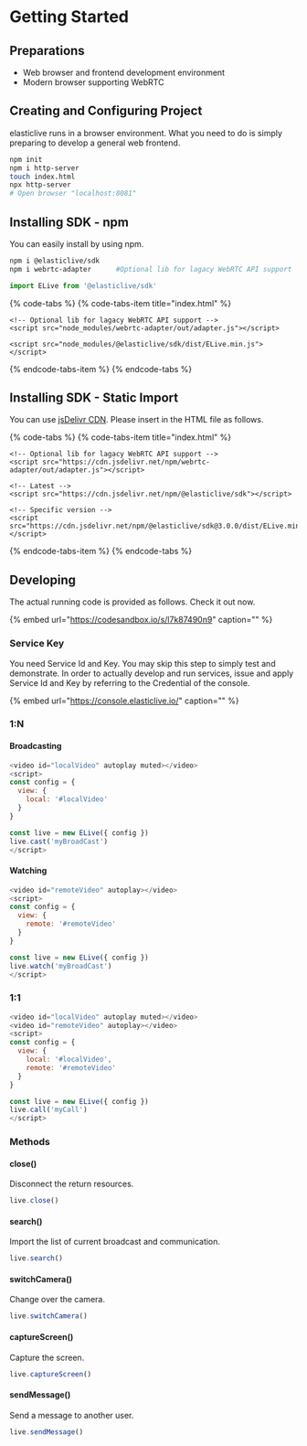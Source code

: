 # Getting Started

## Preparations

* Web browser and frontend development environment
* Modern browser supporting WebRTC

## Creating and Configuring Project

elasticlive runs in a browser environment. What you need to do is simply preparing to develop a general web frontend.

```bash
npm init
npm i http-server
touch index.html
npx http-server
# Open browser "localhost:8081"
```

## Installing SDK - npm  <a id="installing_sdk_npm"></a>

You can easily install by using npm.

```bash
npm i @elasticlive/sdk
npm i webrtc-adapter      #Optional lib for lagacy WebRTC API support
```

```javascript
import ELive from '@elasticlive/sdk'
```

{% code-tabs %}
{% code-tabs-item title="index.html" %}
```markup
<!-- Optional lib for lagacy WebRTC API support -->
<script src="node_modules/webrtc-adapter/out/adapter.js"></script>

<script src="node_modules/@elasticlive/sdk/dist/ELive.min.js"></script>
```
{% endcode-tabs-item %}
{% endcode-tabs %}

## Installing SDK - Static Import  <a id="installing_sdk_static"></a>

You can use [jsDelivr CDN](https://www.jsdelivr.com). Please insert in the HTML file as follows.

{% code-tabs %}
{% code-tabs-item title="index.html" %}
```markup
<!-- Optional lib for lagacy WebRTC API support -->
<script src="https://cdn.jsdelivr.net/npm/webrtc-adapter/out/adapter.js"></script>

<!-- Latest -->
<script src="https://cdn.jsdelivr.net/npm/@elasticlive/sdk"></script>

<!-- Specific version -->
<script src="https://cdn.jsdelivr.net/npm/@elasticlive/sdk@3.0.0/dist/ELive.min.js"></script>
```
{% endcode-tabs-item %}
{% endcode-tabs %}

## Developing

The actual running code is provided as follows. Check it out now.

{% embed url="https://codesandbox.io/s/l7k87490n9" caption="" %}

### Service Key

You need Service Id and Key. You may skip this step to simply test and demonstrate. In order to actually develop and run services, issue and apply Service Id and Key by referring to the Credential of the console.

{% embed url="https://console.elasticlive.io/" caption="" %}

### 1:N

#### Broadcasting

```javascript
<video id="localVideo" autoplay muted></video>
<script>
const config = {
  view: {
    local: '#localVideo'
  }
}

const live = new ELive({ config })
live.cast('myBroadCast')
</script>
```

#### Watching

```javascript
<video id="remoteVideo" autoplay></video>
<script>
const config = {
  view: {
    remote: '#remoteVideo'
  }
}

const live = new ELive({ config })
live.watch('myBroadCast')
</script>
```

### 1:1

```javascript
<video id="localVideo" autoplay muted></video>
<video id="remoteVideo" autoplay></video>
<script>
const config = {
  view: {
    local: '#localVideo',
    remote: '#remoteVideo'
  }
}

const live = new ELive({ config })
live.call('myCall')
</script>
```

### Methods

#### close\(\)

Disconnect the return resources.

```javascript
live.close()
```

#### search\(\)

Import the list of current broadcast and communication.

```javascript
live.search()
```

#### switchCamera\(\)

Change over the camera.

```javascript
live.switchCamera()
```

#### captureScreen\(\)

Capture the screen.

```javascript
live.captureScreen()
```

#### sendMessage\(\)

Send a message to another user.

```javascript
live.sendMessage()
```


